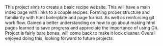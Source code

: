 This project aims to create a basic recipe website. This will have a main index page with links to a couple recipes. Forming proper structure and familiarity with html boilerplate and page format. As well as reinforcing git work flow. Gained a better understanding on how to go about making html pages learned to save progress and appreciate the importance of using Git. Project is fairly bare bones, will come back to make it look cleaner. Overall enjoyed doing this, looking forward to future projects.
